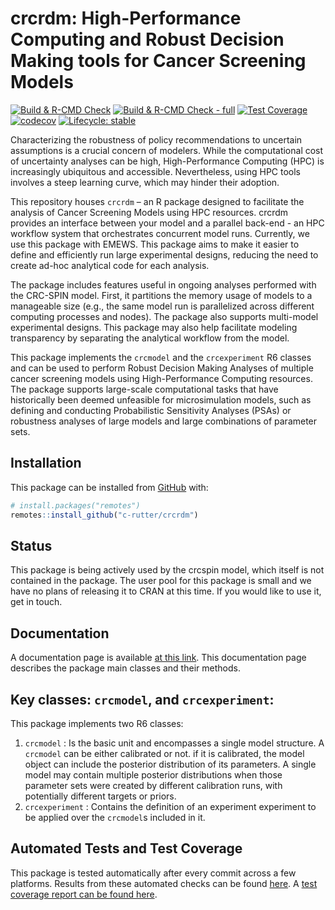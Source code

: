 
<!-- README.md is generated from README.Rmd. Please edit that file -->

# crcrdm: High-Performance Computing and Robust Decision Making tools for Cancer Screening Models

<!-- badges: start -->

[![Build & R-CMD
Check](https://github.com/c-rutter/crcrdm/workflows/R-CMD-check/badge.svg)](https://github.com/c-rutter/crcrdm/actions)
[![Build & R-CMD Check -
full](https://github.com/c-rutter/crcrdm/workflows/R-CMD-check-full/badge.svg)](https://github.com/c-rutter/crcrdm/actions)
[![Test
Coverage](https://github.com/c-rutter/crcrdm/workflows/test-coverage/badge.svg)](https://github.com/c-rutter/crcrdm/actions)
[![codecov](https://codecov.io/gh/c-rutter/crcrdm/branch/master/graph/badge.svg?token=G4E73T9WOO)](https://codecov.io/gh/c-rutter/crcrdm)
[![Lifecycle:
stable](https://img.shields.io/badge/lifecycle-stable-green.svg)](https://www.tidyverse.org/lifecycle/#stable)
<!-- badges: end -->

Characterizing the robustness of policy recommendations to uncertain
assumptions is a crucial concern of modelers. While the computational
cost of uncertainty analyses can be high, High-Performance Computing
(HPC) is increasingly ubiquitous and accessible. Nevertheless, using HPC
tools involves a steep learning curve, which may hinder their adoption.

This repository houses `crcrdm` – an R package designed to facilitate
the analysis of Cancer Screening Models using HPC resources. crcrdm
provides an interface between your model and a parallel back-end - an
HPC workflow system that orchestrates concurrent model runs. Currently,
we use this package with EMEWS. This package aims to make it easier to
define and efficiently run large experimental designs, reducing the need
to create ad-hoc analytical code for each analysis.

The package includes features useful in ongoing analyses performed with
the CRC-SPIN model. First, it partitions the memory usage of models to a
manageable size (e.g., the same model run is parallelized across
different computing processes and nodes). The package also supports
multi-model experimental designs. This package may also help facilitate
modeling transparency by separating the analytical workflow from the
model.

This package implements the `crcmodel` and the `crcexperiment` R6
classes and can be used to perform Robust Decision Making Analyses of
multiple cancer screening models using High-Performance Computing
resources. The package supports large-scale computational tasks that
have historically been deemed unfeasible for microsimulation models,
such as defining and conducting Probabilistic Sensitivity Analyses
(PSAs) or robustness analyses of large models and large combinations of
parameter sets.

## Installation

This package can be installed from [GitHub](https://github.com/) with:

``` r
# install.packages("remotes")
remotes::install_github("c-rutter/crcrdm")
```

## Status

This package is being actively used by the crcspin model, which itself
is not contained in the package. The user pool for this package is small
and we have no plans of releasing it to CRAN at this time. If you would
like to use it, get in touch.

## Documentation

A documentation page is available [at this
link](https://c-rutter.github.io/crcrdm). This documentation page
describes the package main classes and their methods.

## Key classes: `crcmodel`, and `crcexperiment`:

This package implements two R6 classes:

1.  `crcmodel` : Is the basic unit and encompasses a single model
    structure. A `crcmodel` can be either calibrated or not. if it is
    calibrated, the model object can include the posterior distribution
    of its parameters. A single model may contain multiple posterior
    distributions when those parameter sets were created by different
    calibration runs, with potentially different targets or priors.
2.  `crcexperiment` : Contains the definition of an experiment
    experiment to be applied over the `crcmodel`s included in it.

## Automated Tests and Test Coverage

This package is tested automatically after every commit across a few
platforms. Results from these automated checks can be found
[here](https://github.com/c-rutter/crcrdm/actions). A [test coverage
report can be found here](https://app.codecov.io/gh/c-rutter/crcrdm).
